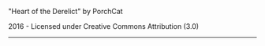 
"Heart of the Derelict"
by PorchCat

2016 - Licensed under
Creative Commons
Attribution (3.0)

---

